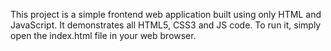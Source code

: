 This project is a simple frontend web application built using only HTML and JavaScript. It demonstrates all HTML5, CSS3 and JS code. To run it, simply open the index.html file in your web browser.
